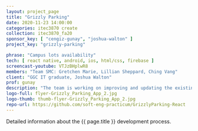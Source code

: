 ```yaml
---
layout: project_page
title: "Grizzly Parking"
date: 2020-11-23 14:00:00
categories: itec3870 create
collection: itec3870_fa20
sponsor_key: [ "cengiz-gunay", "joshua-walton" ]
project_key: "grizzly-parking"

phrase: "Campus lots availability"
tech: [ react native, android, ios, html/css, firebase ]
screencast-youtube: VTJzBHplwR8
members: "Team SMC: Gretchen Marie, Lillian Sheppard, Ching Vang"
client: "GGC IT graduate, Joshua Walton"
prof: gunay
description: "The team is working on improving and updating the existing Grizzly Parking App. Grizzly Parking app is to help GGC students to find available parking space during busy and non-busy school hours and to improve the flow of traffic. The new features will give the User the ability to upload profile pictures, track parking history, view availability status based on colors, navigate in real time, and advanced security password."
logo-full: flyer-Grizzly_Parking_App_2.jpg
logo-thumb: thumb-flyer-Grizzly_Parking_App_2.jpg
repo-url: https://github.com/soft-eng-practicum/GrizzlyParking-React
---
```


Detailed information about the {{ page.title }} development process.

<!-- lightgallery -->
<script src="https://code.jquery.com/jquery-2.2.4.min.js"></script>
<script src="https://cdn.jsdelivr.net/lightgallery/1.3.7/js/lightgallery.min.js"></script>
<script src="https://cdn.jsdelivr.net/g/lg-zoom"></script>

<script type="text/javascript">
    $(document).ready(function() {
    $("body").lightGallery({
    zoom: true,
    selector: 'a#lightgallery',
    selectWithin: 'body'
    });
    });
</script>

[ggc]: http://www.ggc.edu
[gunay-ggc]: http://www.ggc.edu/about-ggc/directory/cengiz-gunay
[doloc-ggc]: http://www.ggc.edu/about-ggc/directory/anca-doloc-mihu
